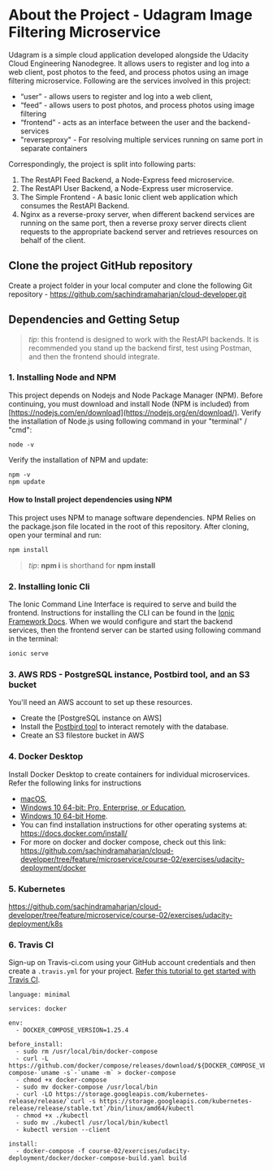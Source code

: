 # About the Project - Udagram Image Filtering Microservice

Udagram is a simple cloud application developed alongside the Udacity Cloud Engineering Nanodegree. It allows users to register and log into a web client, post photos to the feed, and process photos using an image filtering microservice. Following are the services involved in this project:

- “user” - allows users to register and log into a web client,
- “feed” - allows users to post photos, and process photos using image filtering
- “frontend” - acts as an interface between the user and the backend-services
- "reverseproxy" - For resolving multiple services running on same port in separate containers

Correspondingly, the project is split into following parts:

1. The RestAPI Feed Backend, a Node-Express feed microservice.
1. The RestAPI User Backend, a Node-Express user microservice.
1. The Simple Frontend - A basic Ionic client web application which consumes the RestAPI Backend.
1. Nginx as a reverse-proxy server, when different backend services are running on the same port, then a reverse proxy server directs client requests to the appropriate backend server and retrieves resources on behalf of the client.

## Clone the project GitHub repository

Create a project folder in your local computer and clone the following Git repository - https://github.com/sachindramaharjan/cloud-developer.git

## Dependencies and Getting Setup

> _tip_: this frontend is designed to work with the RestAPI backends. It is recommended you stand up the backend first, test using Postman, and then the frontend should integrate.

### 1. Installing Node and NPM

This project depends on Nodejs and Node Package Manager (NPM). Before continuing, you must download and install Node (NPM is included) from [https://nodejs.com/en/download](https://nodejs.org/en/download/). Verify the installation of Node.js using following command in your "terminal" / "cmd":

```
node -v
```

Verify the installation of NPM and update:

```
npm -v
npm update
```

#### How to Install project dependencies using NPM

This project uses NPM to manage software dependencies. NPM Relies on the package.json file located in the root of this repository. After cloning, open your terminal and run:

```bash
npm install
```

> _tip_: **npm i** is shorthand for **npm install**

### 2. Installing Ionic Cli

The Ionic Command Line Interface is required to serve and build the frontend. Instructions for installing the CLI can be found in the [Ionic Framework Docs](https://ionicframework.com/docs/installation/cli). When we would configure and start the backend services, then the frontend server can be started using following command in the terminal:

```bash
ionic serve
```

### 3. AWS RDS - PostgreSQL instance, Postbird tool, and an S3 bucket

You'll need an AWS account to set up these resources.

- Create the [PostgreSQL instance on AWS]
- Install the [Postbird tool](https://github.com/Paxa/postbird) to interact remotely with the database.
- Create an S3 filestore bucket in AWS

### 4. Docker Desktop

Install Docker Desktop to create containers for individual microservices. Refer the following links for instructions

- [macOS](https://docs.docker.com/docker-for-mac/install/),
- [Windows 10 64-bit: Pro, Enterprise, or Education](https://docs.docker.com/docker-for-windows/install/),
- [Windows 10 64-bit Home](https://docs.docker.com/toolbox/toolbox_install_windows/).
- You can find installation instructions for other operating systems at: https://docs.docker.com/install/
- For more on docker and docker compose, check out this link: https://github.com/sachindramaharjan/cloud-developer/tree/feature/microservice/course-02/exercises/udacity-deployment/docker

### 5. Kubernetes

https://github.com/sachindramaharjan/cloud-developer/tree/feature/microservice/course-02/exercises/udacity-deployment/k8s

### 6. Travis CI

Sign-up on Travis-ci.com using your GitHub account credentials and then create a `.travis.yml` for your project. [Refer this tutorial to get started with Travis CI](https://docs.travis-ci.com/user/tutorial/).

```
language: minimal

services: docker

env:
  - DOCKER_COMPOSE_VERSION=1.25.4

before_install:
  - sudo rm /usr/local/bin/docker-compose
  - curl -L https://github.com/docker/compose/releases/download/${DOCKER_COMPOSE_VERSION}/docker-compose-`uname -s`-`uname -m` > docker-compose
  - chmod +x docker-compose
  - sudo mv docker-compose /usr/local/bin
  - curl -LO https://storage.googleapis.com/kubernetes-release/release/`curl -s https://storage.googleapis.com/kubernetes-release/release/stable.txt`/bin/linux/amd64/kubectl
  - chmod +x ./kubectl
  - sudo mv ./kubectl /usr/local/bin/kubectl
  - kubectl version --client

install:
  - docker-compose -f course-02/exercises/udacity-deployment/docker/docker-compose-build.yaml build

```

